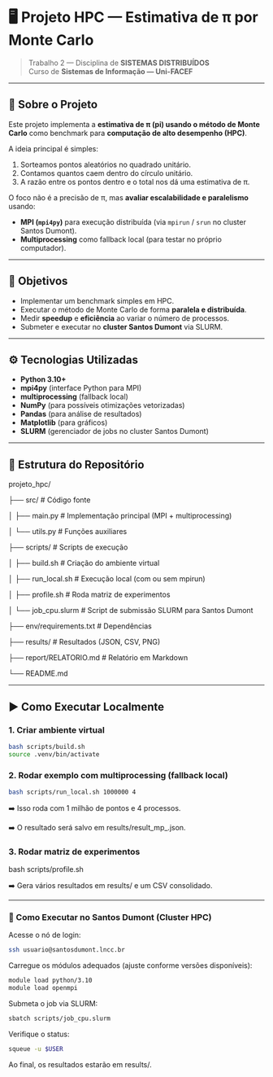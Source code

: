 # 🖥️ Projeto HPC — Estimativa de π por Monte Carlo

> Trabalho 2 — Disciplina de **SISTEMAS DISTRIBUÍDOS**  
> Curso de **Sistemas de Informação — Uni-FACEF**   

---

## 📌 Sobre o Projeto

Este projeto implementa a **estimativa de π (pi) usando o método de Monte Carlo** como benchmark para **computação de alto desempenho (HPC)**.  

A ideia principal é simples:  
1. Sorteamos pontos aleatórios no quadrado unitário.  
2. Contamos quantos caem dentro do círculo unitário.  
3. A razão entre os pontos dentro e o total nos dá uma estimativa de π.  

O foco não é a precisão de π, mas **avaliar escalabilidade e paralelismo** usando:
- **MPI (`mpi4py`)** para execução distribuída (via `mpirun` / `srun` no cluster Santos Dumont).  
- **Multiprocessing** como fallback local (para testar no próprio computador).  

---

## 🎯 Objetivos

- Implementar um benchmark simples em HPC.  
- Executar o método de Monte Carlo de forma **paralela e distribuída**.  
- Medir **speedup** e **eficiência** ao variar o número de processos.  
- Submeter e executar no **cluster Santos Dumont** via SLURM.  

---

## ⚙️ Tecnologias Utilizadas

- **Python 3.10+**  
- **mpi4py** (interface Python para MPI)  
- **multiprocessing** (fallback local)  
- **NumPy** (para possíveis otimizações vetorizadas)  
- **Pandas** (para análise de resultados)  
- **Matplotlib** (para gráficos)  
- **SLURM** (gerenciador de jobs no cluster Santos Dumont)  

---

## 📂 Estrutura do Repositório

projeto_hpc/

├── src/ # Código fonte

│ ├── main.py # Implementação principal (MPI + multiprocessing)

│ └── utils.py # Funções auxiliares

├── scripts/ # Scripts de execução

│ ├── build.sh # Criação do ambiente virtual

│ ├── run_local.sh # Execução local (com ou sem mpirun)

│ ├── profile.sh # Roda matriz de experimentos

│ └── job_cpu.slurm # Script de submissão SLURM para Santos Dumont

├── env/requirements.txt # Dependências

├── results/ # Resultados (JSON, CSV, PNG)

├── report/RELATORIO.md # Relatório em Markdown

└── README.md


---

## ▶️ Como Executar Localmente

### 1. Criar ambiente virtual
```bash
bash scripts/build.sh
source .venv/bin/activate
```

### 2. Rodar exemplo com multiprocessing (fallback local)
```bash
bash scripts/run_local.sh 1000000 4
```

➡️ Isso roda com 1 milhão de pontos e 4 processos.

➡️ O resultado será salvo em results/result_mp_<timestamp>.json.

### 3. Rodar matriz de experimentos
bash scripts/profile.sh


➡️ Gera vários resultados em results/ e um CSV consolidado.

---

### 🚀 Como Executar no Santos Dumont (Cluster HPC)

Acesse o nó de login:
```bash
ssh usuario@santosdumont.lncc.br
```

Carregue os módulos adequados (ajuste conforme versões disponíveis):
```bash
module load python/3.10
module load openmpi
```

Submeta o job via SLURM:
```bash
sbatch scripts/job_cpu.slurm
```

Verifique o status:
```bash
squeue -u $USER
```

Ao final, os resultados estarão em results/.